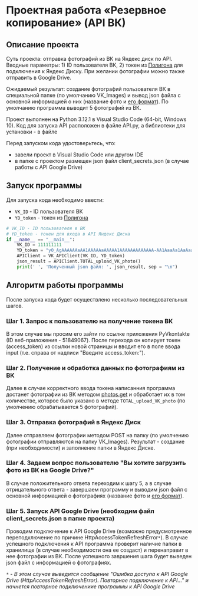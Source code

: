 # Проектная работа «Резервное копирование» (API ВК)

## Описание проекта
Суть проекта: отправка фотографий из ВК на Яндекс диск по API. Вводные параметры: 1) ID пользователя ВК, 2) токен из [Полигона](https://yandex.ru/dev/disk/poligon/) для подключения к Яндекс Диску. При желании фотографии можно также отправить в Google Drive.

Ожидаемый результат: создание фотографий пользователя ВК в специальной папке (по умолчанию VK_Images) и вывод json файла с основной информацией о них (название фото и [его формат](https://dev.vk.com/ru/reference/objects/photo-sizes)). По умолчанию программа выводит 5 фотографий из ВК.

Проект выполнен на Python 3.12.1 в Visual Studio Code (64-bit, Windows 10). Код для запуска API расположен в файле API.py, а библиотеки для установки - в файле 

Перед запуском кода удостоверьтесь, что:
- завели проект в Visual Studio Code или другом IDE
- в папке с проектом размещен json файл client_secrets.json (в случае работы с API Google Drive)

## Запуск программы
Для запуска кода необходимо ввести: 
- ```VK_ID``` - ID пользователя ВК
- ```YD_token``` - токен из [Полигона](https://yandex.ru/dev/disk/poligon/)

```python
# VK_ID - ID пользователя в ВК
# YD_token - токен для входа в API Яндекс Диска
if __name__ == "__main__":
    VK_ID = 111111111
    YD_token = "y0_AgAAAAAAaAA1AAAAAaAAAAA1AAAAAAAAAAAAA-AA1AaaAa1AaAaaa_aAaA"
    APIClient = VK_APIClient(VK_ID, YD_token)
    json_result = APIClient.TOTAL_upload_VK_photo()
    print(' ', 'Полученный json файл: ', json_result, sep = "\n")
```

## Алгоритм работы программы
После запуска кода будет осуществлено несколько последовательных шагов.

### **Шаг 1. Запрос к пользователю на получение токена ВК** 

В этом случае мы просим его зайти по ссылке приложения PyVkontakte (ID веб-приложения - 51849067). После перехода он копирует токен (access_token) из ссылки новой страницы и вводит его в поле ввода input (т.е. справа от надписи "Введите access_token:").


### **Шаг 2. Получение и обработка данных по фотографиям из ВК** 

Далее в случае корректного ввода токена написанния программа достанет фотографии из ВК методом [photos.get](https://dev.vk.com/ru/method/photos.get) и обработает их в том количестве, которое было указано в методе ```TOTAL_upload_VK_photo``` (по умолчению обрабатывается 5 фотографий).


### **Шаг 3. Отправка фотографий в Яндекс Диск** 

Далее отправляем фотографии методом POST на папку (по умолчению фотографии отправляются на папку VK_Images). Результат - создание (при необходимости) и заполнение папки в Яндекс Диске.


### **Шаг 4. Задаем вопрос пользователю "Вы хотите загрузить фото из ВК на Google Drive?"** 

В случае положительного ответа переходим к шагу 5, а в случае отрицательного ответа - завершаем программу и выводим json файл с основной информацией о фотографиях (название фото и [его формат](https://dev.vk.com/ru/reference/objects/photo-sizes)).


### **Шаг 5. Запуск API Google Drive (необходим файл client_secrets.json в папке проекта)** 

Проводим подключение к API Google Drive (возможно предусмотренное переподключение по причине HttpAccessTokenRefreshError```*```). В случае успешного подключения к API программа проверит наличие папки в хранилище (в случае необходимости она ее создаст) и перенаправит в нее фотографии из ВК. После успешного завршения шага будет выведен json файл с информацией о фотографиях.

```*``` - *В этом случае выведится сообщение "Ошибка доступа к API Google Drive (HttpAccessTokenRefreshError). Повторное подключение к API..." и начнется повторное подключениие программы к API Google Drive*

